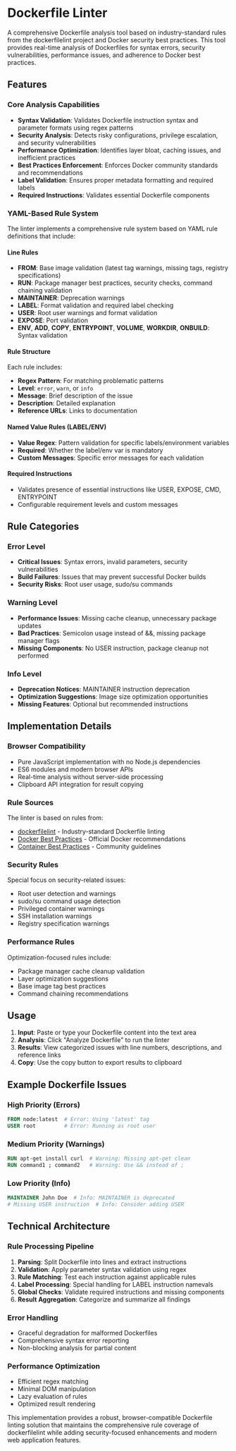 # Dockerfile Linter

A comprehensive Dockerfile analysis tool based on industry-standard rules from the dockerfilelint project and Docker security best practices. This tool provides real-time analysis of Dockerfiles for syntax errors, security vulnerabilities, performance issues, and adherence to Docker best practices.

## Features

### Core Analysis Capabilities

- **Syntax Validation**: Validates Dockerfile instruction syntax and parameter formats using regex patterns
- **Security Analysis**: Detects risky configurations, privilege escalation, and security vulnerabilities
- **Performance Optimization**: Identifies layer bloat, caching issues, and inefficient practices
- **Best Practices Enforcement**: Enforces Docker community standards and recommendations
- **Label Validation**: Ensures proper metadata formatting and required labels
- **Required Instructions**: Validates essential Dockerfile components

### YAML-Based Rule System

The linter implements a comprehensive rule system based on YAML rule definitions that include:

#### Line Rules
- **FROM**: Base image validation (latest tag warnings, missing tags, registry specifications)
- **RUN**: Package manager best practices, security checks, command chaining validation
- **MAINTAINER**: Deprecation warnings
- **LABEL**: Format validation and required label checking
- **USER**: Root user warnings and format validation
- **EXPOSE**: Port validation
- **ENV**, **ADD**, **COPY**, **ENTRYPOINT**, **VOLUME**, **WORKDIR**, **ONBUILD**: Syntax validation

#### Rule Structure
Each rule includes:
- **Regex Pattern**: For matching problematic patterns
- **Level**: `error`, `warn`, or `info`
- **Message**: Brief description of the issue
- **Description**: Detailed explanation
- **Reference URLs**: Links to documentation

#### Named Value Rules (LABEL/ENV)
- **Value Regex**: Pattern validation for specific labels/environment variables
- **Required**: Whether the label/env var is mandatory
- **Custom Messages**: Specific error messages for each validation

#### Required Instructions
- Validates presence of essential instructions like USER, EXPOSE, CMD, ENTRYPOINT
- Configurable requirement levels and custom messages

## Rule Categories

### Error Level
- **Critical Issues**: Syntax errors, invalid parameters, security vulnerabilities
- **Build Failures**: Issues that may prevent successful Docker builds
- **Security Risks**: Root user usage, sudo/su commands

### Warning Level
- **Performance Issues**: Missing cache cleanup, unnecessary package updates
- **Bad Practices**: Semicolon usage instead of &&, missing package manager flags
- **Missing Components**: No USER instruction, package cleanup not performed

### Info Level
- **Deprecation Notices**: MAINTAINER instruction deprecation
- **Optimization Suggestions**: Image size optimization opportunities
- **Missing Features**: Optional but recommended instructions

## Implementation Details

### Browser Compatibility
- Pure JavaScript implementation with no Node.js dependencies
- ES6 modules and modern browser APIs
- Real-time analysis without server-side processing
- Clipboard API integration for result copying

### Rule Sources
The linter is based on rules from:
- [dockerfilelint](https://github.com/replicatedhq/dockerfilelint) - Industry-standard Dockerfile linting
- [Docker Best Practices](https://docs.docker.com/develop/dev-best-practices/) - Official Docker recommendations
- [Container Best Practices](https://github.com/projectatomic/container-best-practices) - Community guidelines

### Security Rules
Special focus on security-related issues:
- Root user detection and warnings
- sudo/su command usage detection
- Privileged container warnings
- SSH installation warnings
- Registry specification warnings

### Performance Rules
Optimization-focused rules include:
- Package manager cache cleanup validation
- Layer optimization suggestions
- Base image tag best practices
- Command chaining recommendations

## Usage

1. **Input**: Paste or type your Dockerfile content into the text area
2. **Analysis**: Click "Analyze Dockerfile" to run the linter
3. **Results**: View categorized issues with line numbers, descriptions, and reference links
4. **Copy**: Use the copy button to export results to clipboard

## Example Dockerfile Issues

### High Priority (Errors)
```dockerfile
FROM node:latest  # Error: Using 'latest' tag
USER root         # Error: Running as root user
```

### Medium Priority (Warnings)
```dockerfile
RUN apt-get install curl  # Warning: Missing apt-get clean
RUN command1 ; command2   # Warning: Use && instead of ;
```

### Low Priority (Info)
```dockerfile
MAINTAINER John Doe  # Info: MAINTAINER is deprecated
# Missing USER instruction  # Info: Consider adding USER
```

## Technical Architecture

### Rule Processing Pipeline
1. **Parsing**: Split Dockerfile into lines and extract instructions
2. **Validation**: Apply parameter syntax validation using regex
3. **Rule Matching**: Test each instruction against applicable rules
4. **Label Processing**: Special handling for LABEL instruction namevals
5. **Global Checks**: Validate required instructions and missing components
6. **Result Aggregation**: Categorize and summarize all findings

### Error Handling
- Graceful degradation for malformed Dockerfiles
- Comprehensive syntax error reporting
- Non-blocking analysis for partial content

### Performance Optimization
- Efficient regex matching
- Minimal DOM manipulation
- Lazy evaluation of rules
- Optimized result rendering

This implementation provides a robust, browser-compatible Dockerfile linting solution that maintains the comprehensive rule coverage of dockerfilelint while adding security-focused enhancements and modern web application features.